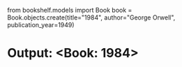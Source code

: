 
from bookshelf.models import Book
book = Book.objects.create(title="1984", author="George Orwell", publication_year=1949)

# Output: <Book: 1984>
